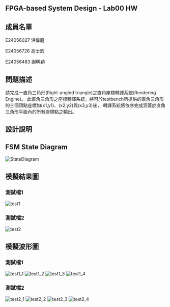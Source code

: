 
## ﻿FPGA-based System Design - Lab00 HW

## 成員名單
E24056027 洪偉庭

E24056726 高士鈞

E24056483 謝明穎

## 問題描述
請完成一直角三角形(Right-angled triangle)之直角座標轉譯系統(Rendering Engine)。
此直角三角形之座標轉譯系統，將可於testbench所提供的直角三角形的三個頂點座標如(x1,y1)、(x2,y2)與(x3,y3)後，
轉譯系統將依序完成涵蓋於直角三角形平面內的所有座標點之輸出。


## 設計說明

## FSM State Diagram
![StateDiagram](image/State_Diagram.JPG)

## 模擬結果圖
### 測試檔1
![test1](image/5.PNG)
### 測試檔2
![test2](image/10.PNG)
## 模擬波形圖
### 測試檔1
![test1_1](image/1.PNG)
![test1_2](image/2.PNG)
![test1_3](image/3.PNG)
![test1_4](image/4.PNG)
### 測試檔2
![test2_1](image/6.PNG)
![test2_2](image/7.PNG)
![test2_3](image/8.PNG)
![test2_4](image/9.PNG)
